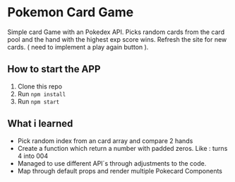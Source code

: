 
Pokemon Card Game
=========================================

Simple card Game with an Pokedex API.
Picks random cards from the card pool and the hand with the highest exp score wins.
Refresh the site for new cards. ( need to implement a play again button ).


How to start the APP
----------------------------

1. Clone this repo
2. Run `npm install`
3. Run `npm start`


What i learned
----------------------------

* Pick random index from an card array and compare 2 hands
* Create a function which return a number with padded zeros.
  Like : turns 4 into 004 
* Managed to use different API´s through adjustments to the code.
* Map through default props and render multiple Pokecard Components
